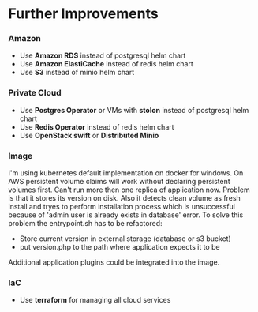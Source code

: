 # Further Improvements

### Amazon

* Use **Amazon RDS** instead of postgresql helm chart
* Use **Amazon ElastiCache** instead of redis helm chart
* Use **S3** instead of minio helm chart

### Private Cloud

* Use **Postgres Operator** or VMs with **stolon** instead of postgresql helm chart
* Use **Redis Operator** instead of redis helm chart
* Use **OpenStack swift** or **Distributed Minio**

### Image

I'm using kubernetes default implementation on  docker for windows.  On AWS persistent volume claims will work without declaring persistent volumes first.
Can't run more then one replica of application now. Problem is that it stores its version on disk. Also it detects clean volume as fresh install and tryes to perform installation process which is unsuccessful because of 'admin user is already exists in database' error. To solve this problem the entrypoint.sh has to be refactored:

* Store current version in external storage (database or s3 bucket)
* put version.php to the path where application expects it to be

Additional application plugins could be integrated into the image.

### IaC

* Use **terraform** for managing all cloud services